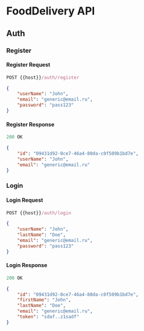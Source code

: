 # FoodDelivery API


## Auth


### Register

#### Register Request
```js
POST {{host}}/auth/register
```
```json
{
    "userName": "John",
    "email": "generic@email.ru",
    "password": "pass123"
}
```
#### Register Response

```js
200 OK
```
```json
{
    "id": "09431d92-0ce7-46a4-80da-c0f509b1bd7e",
    "userName": "John",
    "email": "generic@email.ru"
}
```



### Login

#### Login Request

```js
POST {{host}}/auth/login
```
```json
{
    "userName": "John",
    "lastName": "Doe",
    "email": "generic@email.ru",
    "password": "pass123"
}
```
#### Login Response

```js
200 OK
```
```json
{
    "id": "09431d92-0ce7-46a4-80da-c0f509b1bd7e",
    "firstName": "John",
    "lastName": "Doe",
    "email": "generic@email.ru",
    "token": "sdaf..z1sadf"
}
```
